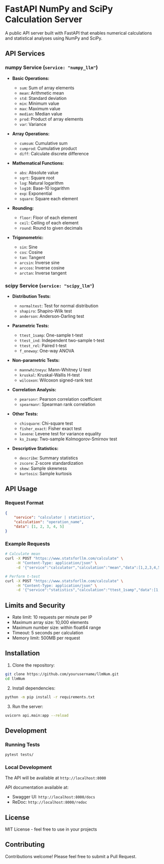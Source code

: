 # FastAPI NumPy and SciPy Calculation Server

A public API server built with FastAPI that enables numerical calculations and statistical analyses using NumPy and SciPy.

## API Services

### numpy Service (`service: "numpy_llm"`)
- **Basic Operations:**
  - `sum`: Sum of array elements
  - `mean`: Arithmetic mean
  - `std`: Standard deviation
  - `min`: Minimum value
  - `max`: Maximum value
  - `median`: Median value
  - `prod`: Product of array elements
  - `var`: Variance
  
- **Array Operations:**
  - `cumsum`: Cumulative sum
  - `cumprod`: Cumulative product
  - `diff`: Calculate discrete difference
  
- **Mathematical Functions:**
  - `abs`: Absolute value
  - `sqrt`: Square root
  - `log`: Natural logarithm
  - `log10`: Base-10 logarithm
  - `exp`: Exponential
  - `square`: Square each element
  
- **Rounding:**
  - `floor`: Floor of each element
  - `ceil`: Ceiling of each element
  - `round`: Round to given decimals

- **Trigonometric:**
  - `sin`: Sine
  - `cos`: Cosine
  - `tan`: Tangent
  - `arcsin`: Inverse sine
  - `arccos`: Inverse cosine
  - `arctan`: Inverse tangent

### scipy Service (`service: "scipy_llm"`)
- **Distribution Tests:**
  - `normaltest`: Test for normal distribution
  - `shapiro`: Shapiro-Wilk test
  - `anderson`: Anderson-Darling test
  
- **Parametric Tests:**
  - `ttest_1samp`: One-sample t-test
  - `ttest_ind`: Independent two-sample t-test
  - `ttest_rel`: Paired t-test
  - `f_oneway`: One-way ANOVA
  
- **Non-parametric Tests:**
  - `mannwhitneyu`: Mann-Whitney U test
  - `kruskal`: Kruskal-Wallis H-test
  - `wilcoxon`: Wilcoxon signed-rank test
  
- **Correlation Analysis:**
  - `pearsonr`: Pearson correlation coefficient
  - `spearmanr`: Spearman rank correlation
  
- **Other Tests:**
  - `chisquare`: Chi-square test
  - `fisher_exact`: Fisher exact test
  - `levene`: Levene test for variance equality
  - `ks_2samp`: Two-sample Kolmogorov-Smirnov test
  
- **Descriptive Statistics:**
  - `describe`: Summary statistics
  - `zscore`: Z-score standardization
  - `skew`: Sample skewness
  - `kurtosis`: Sample kurtosis

## API Usage

### Request Format
```json
{
    "service": "calculator | statistics",
    "calculation": "operation_name",
    "data": [1, 2, 3, 4, 5]
}
```

### Example Requests

```bash
# Calculate mean
curl -X POST "https://www.statsforllm.com/calculate" \
     -H "Content-Type: application/json" \
     -d '{"service":"calculator","calculation":"mean","data":[1,2,3,4,5]}'

# Perform t-test
curl -X POST "https://www.statsforllm.com/calculate" \
     -H "Content-Type: application/json" \
     -d '{"service":"statistics","calculation":"ttest_1samp","data":[1,2,3,4,5]}'
```

## Limits and Security
- Rate limit: 10 requests per minute per IP
- Maximum array size: 10,000 elements
- Maximum number size: within float64 range
- Timeout: 5 seconds per calculation
- Memory limit: 500MB per request

## Installation

1. Clone the repository:
```bash
git clone https://github.com/yourusername/llmNum.git
cd llmNum
```

2. Install dependencies:
```bash
python -m pip install -r requirements.txt
```

3. Run the server:
```bash
uvicorn api.main:app --reload
```

## Development

### Running Tests
```bash
pytest tests/
```

### Local Development
The API will be available at `http://localhost:8000`

API documentation available at:
- Swagger UI: `http://localhost:8000/docs`
- ReDoc: `http://localhost:8000/redoc`

## License
MIT License - feel free to use in your projects

## Contributing
Contributions welcome! Please feel free to submit a Pull Request.